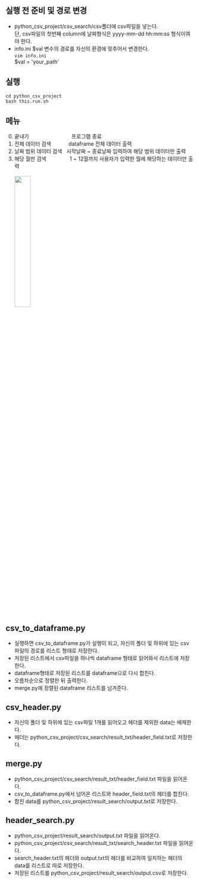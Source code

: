 
## 실행 전 준비 및 경로 변경
  - python_csv_project/csv_search/csv폴더에 csv파일을 넣는다.<br> 
    단, csv파일의 첫번째 column에 날짜형식은 yyyy-mm-dd hh:mm:ss 형식이여야 한다.
  - info.ini $val 변수의 경로를 자신의 환경에 맞추어서 변경한다.<br>
    ```vim info.ini```<br>
    $val = 'your_path'


## 실행
  ```cd python_csv_project```<br>
  ```bash this.run.sh```    

  
## 메뉴
  0.  끝내기&nbsp;&nbsp;&nbsp;&nbsp;&nbsp;&nbsp;&nbsp;&nbsp;&nbsp;&nbsp;&nbsp;&nbsp;&nbsp;&nbsp;&nbsp;&nbsp;&nbsp;&nbsp;&nbsp;&nbsp;&nbsp;&nbsp;&nbsp;&nbsp;&nbsp;&nbsp;&nbsp;&nbsp;  프로그램 종료
  1.  전체 데이터 검색&nbsp;&nbsp;&nbsp;&nbsp;&nbsp;&nbsp;&nbsp;&nbsp;&nbsp;&nbsp;&nbsp;  dataframe 전체 데이터 출력
  2.  날짜 범위 데이터 검색&nbsp;&nbsp;  시작날짜 ~ 종료날짜 입력하여 해당 범위 데이터만 출력
  3.  해당 월만 검색&nbsp;&nbsp;&nbsp;&nbsp;&nbsp;&nbsp;&nbsp;&nbsp;&nbsp;&nbsp;&nbsp;&nbsp;&nbsp;&nbsp;&nbsp;  1 ~ 12월까지 사용자가 입력한 월에 해당하는 데이터만 출력
  <br><br><img src="/img/menu.PNG" width="30%" height="30%"></img>


  
## csv_to_dataframe.py
  - 실행하면 csv_to_dataframe.py가 실행이 되고, 자신의 폴더 및 하위에 있는 csv파일의 경로를 리스트 형태로 저장한다.
  - 저장된 리스트에서 csv파일을 하나씩 dataframe 형태로 읽어와서 리스트에 저장한다.
  - dataframe형태로 저장된 리스트를 dataframe으로 다시 합친다.
  - 오름차순으로 정렬한 뒤 출력한다.
  - merge.py에 정렬된 dataframe 리스트를 넘겨준다.


## csv_header.py
  - 자신의 폴더 및 하위에 있는 csv파일 1개를 읽어오고 헤더를 제외한 data는 배제한다.
  - 헤더는 python_csv_project/csv_search/result_txt/header_field.txt로 저장한다.


## merge.py
  - python_csv_project/csv_search/result_txt/header_field.txt 파일을 읽어온다.
  - csv_to_dataframe.py에서 넘어온 리스트와 header_field.txt의 헤더를 합친다.
  - 합친 data를 python_csv_project/result_search/output.txt로 저장한다.


## header_search.py
  - python_csv_project/result_search/output.txt 파일을 읽어온다.
  - python_csv_project/csv_search/result_txt/search_header.txt 파일을 읽어온다.
  - search_header.txt의 헤더와 output.txt의 헤더를 비교하여 일치하는 헤더의 data를 리스트로 따로 저장한다.
  - 저장된 리스트를 python_csv_project/result_search/output.csv로 저장한다.


